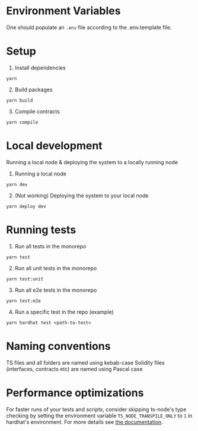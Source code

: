 # Environment Variables

One should populate an `.env` file according to the .env.template file.

# Setup

1. Install dependencies
```shell
yarn
```
2. Build packages
```shell
yarn build
```
3. Compile contracts
```shell
yarn compile
```

# Local development
Running a local node & deploying the system to a locally running node

1. Running a local node 
```shell
yarn dev
```

2. (Not working) Deploying the system to your local node
```shell
yarn deploy dev
```

# Running tests

1. Run all tests in the monorepo
```shell
yarn test
```

2. Run all unit tests in the monorepo
```shell
yarn test:unit
```

3. Run all e2e tests in the monorepo
```shell
yarn test:e2e
```

4. Run a specific test in the repo (example)
```shell
yarn hardhat test <path-to-test>
```

# Naming conventions

TS files and all folders are named using kebab-case
Solidity files (interfaces, contracts etc) are named using Pascal case

# Performance optimizations

For faster runs of your tests and scripts, consider skipping ts-node's type checking by setting the
environment variable `TS_NODE_TRANSPILE_ONLY` to `1` in hardhat's environment. For more details see
[the documentation](https://hardhat.org/guides/typescript.html#performance-optimizations).
